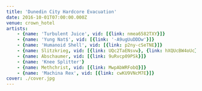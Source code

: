 ```yaml
---
title: 'Dunedin City Hardcore Evacuation'
date: 2016-10-01T07:00:00.000Z
venue: crown_hotel
artists:
    - {name: 'Turbulent Juice', vid: [{link: nmea6582TXY}]}
    - {name: 'Yung Nat$', vid: [{link: '-A9ugUuDDDw'}]}
    - {name: 'Humanoid Shell', vid: [{link: p2ny-cSeTNE}]}
    - {name: Slitzkrieg, vid: [{link: UQc2TaENsvw}, {link: hXQUcBW4oUc}]}
    - {name: Abschaumer, vid: [{link: 9uRvcp09PSk}]}
    - {name: 'Knee Splitter'}
    - {name: Methchrist, vid: [{link: MwpAbWRFobQ}]}
    - {name: 'Machina Rex', vid: [{link: cwKU9VNcM7E}]}
cover: ./cover.jpg
---
```

